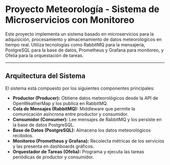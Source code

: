 # Proyecto Meteorología - Sistema de Microservicios con Monitoreo

Este proyecto implementa un sistema basado en microservicios para la adquisición, procesamiento y almacenamiento de datos meteorológicos en tiempo real. Utiliza tecnologías como RabbitMQ para la mensajería, PostgreSQL para la base de datos, Prometheus y Grafana para monitoreo, y Ofelia para la orquestación de tareas.

---

## Arquitectura del Sistema

El sistema está compuesto por los siguientes componentes principales:

- **Productor (Producer):** Obtiene datos meteorológicos desde la API de OpenWeatherMap y los publica en RabbitMQ.
- **Cola de Mensajes (RabbitMQ):** Middleware que permite la comunicación asíncrona entre productor y consumidor.
- **Consumidor (Consumer):** Lee mensajes de RabbitMQ y los persiste en la base de datos PostgreSQL.
- **Base de Datos (PostgreSQL):** Almacena los datos meteorológicos recibidos.
- **Monitoreo (Prometheus y Grafana):** Recolecta métricas de los servicios y las presenta en dashboards gráficos.
- **Orquestador de Tareas (Ofelia):** Programa y ejecuta las tareas periódicas de productor y consumidor.
